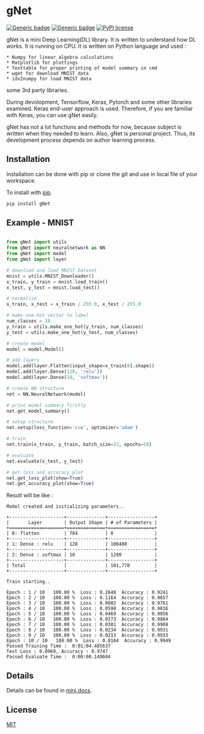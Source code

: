 # gNet

[![Generic badge](https://img.shields.io/badge/Github-v0.2-<COLOR>.svg)](https://shields.io/)
[![Generic badge](https://img.shields.io/badge/pip-v0.2-<COLOR>.svg)](https://shields.io/)
[![PyPI license](https://img.shields.io/pypi/l/gNet.svg)](https://pypi.python.org/pypi/gNet/)

gNet is a mini Deep Learning(DL) library. It is written to understand how DL
works. It is running on CPU. It is written on Python language and used :
    
    * Numpy for linear algebra calculations
    * Matplotlib for plottings
    * Texttable for proper printing of model summary in cmd
    * wget for download MNIST data
    * idx2numpy for load MNIST data
    
some 3rd party libraries.

During devolopment, Tensorflow, Keras, Pytorch and some other libraries examined.
Keras end-user approach is used. Therefore, if you are familiar with Keras,
you can use gNet easily.

gNet has not a lot functions and methods for now, because subject is written when
they needed to learn. Also, gNet is personal project. Thus, its development process
depends on author learning process.

## Installation

Installation can be done with pip or clone the git and use in local file of your workspace.

To install with [pip](https://pypi.org).

```bash
pip install gNet
```

## Example - MNIST

```python

from gNet import utils
from gNet import neuralnetwork as NN
from gNet import model
from gNet import layer

# download and load MNIST Dataset
mnist = utils.MNIST_Downloader()
x_train, y_train = mnist.load_train()
x_test, y_test = mnist.load_test()

# normalize
x_train, x_test = x_train / 255.0, x_test / 255.0

# make one-hot vector to label
num_classes = 10
y_train = utils.make_one_hot(y_train, num_classes)
y_test = utils.make_one_hot(y_test, num_classes)

# create model
model = model.Model()

# add layers 
model.add(layer.Flatten(input_shape=x_train[0].shape))
model.add(layer.Dense(128, 'relu'))
model.add(layer.Dense(10, 'softmax'))

# create NN structure
net = NN.NeuralNetwork(model)

# print model summary firstly
net.get_model_summary()

# setup structure
net.setup(loss_function='cce', optimizer='adam')

# train 
net.train(x_train, y_train, batch_size=32, epochs=10)

# evaluate
net.evaluate(x_test, y_test)

# get loss and accuracy plot
net.get_loss_plot(show=True)
net.get_accuracy_plot(show=True)

```

Result will be like :
```
Model created and initializing parameters..

+--------------------+--------------+-----------------+
|       Layer        | Output Shape | # of Parameters |
+====================+==============+=================+
| 0: flatten         | 784          | 0               |
+--------------------+--------------+-----------------+
| 1: Dense : relu    | 128          | 100480          |
+--------------------+--------------+-----------------+
| 2: Dense : softmax | 10           | 1290            |
+--------------------+--------------+-----------------+
| Total              |              | 101,770         |
+--------------------+--------------+-----------------+

Train starting..

Epoch : 1 / 10   100.00 %  Loss : 0.2640  Accuracy : 0.9241
Epoch : 2 / 10   100.00 %  Loss : 0.1164  Accuracy : 0.9657
Epoch : 3 / 10   100.00 %  Loss : 0.0802  Accuracy : 0.9761
Epoch : 4 / 10   100.00 %  Loss : 0.0598  Accuracy : 0.9816
Epoch : 5 / 10   100.00 %  Loss : 0.0469  Accuracy : 0.9856
Epoch : 6 / 10   100.00 %  Loss : 0.0373  Accuracy : 0.9884
Epoch : 7 / 10   100.00 %  Loss : 0.0301  Accuracy : 0.9908
Epoch : 8 / 10   100.00 %  Loss : 0.0234  Accuracy : 0.9931
Epoch : 9 / 10   100.00 %  Loss : 0.0213  Accuracy : 0.9933
Epoch : 10 / 10   100.00 %  Loss : 0.0164  Accuracy : 0.9949
Passed Training Time :  0:01:04.485637
Test Loss : 0.0969, Accuracy : 0.9747
Passed Evaluate Time :  0:00:00.140604
```
## Details

Details can be found in [mini docs](../master/docs/gNet-v0.1.pdf).

## License
[MIT](https://choosealicense.com/licenses/mit/)
